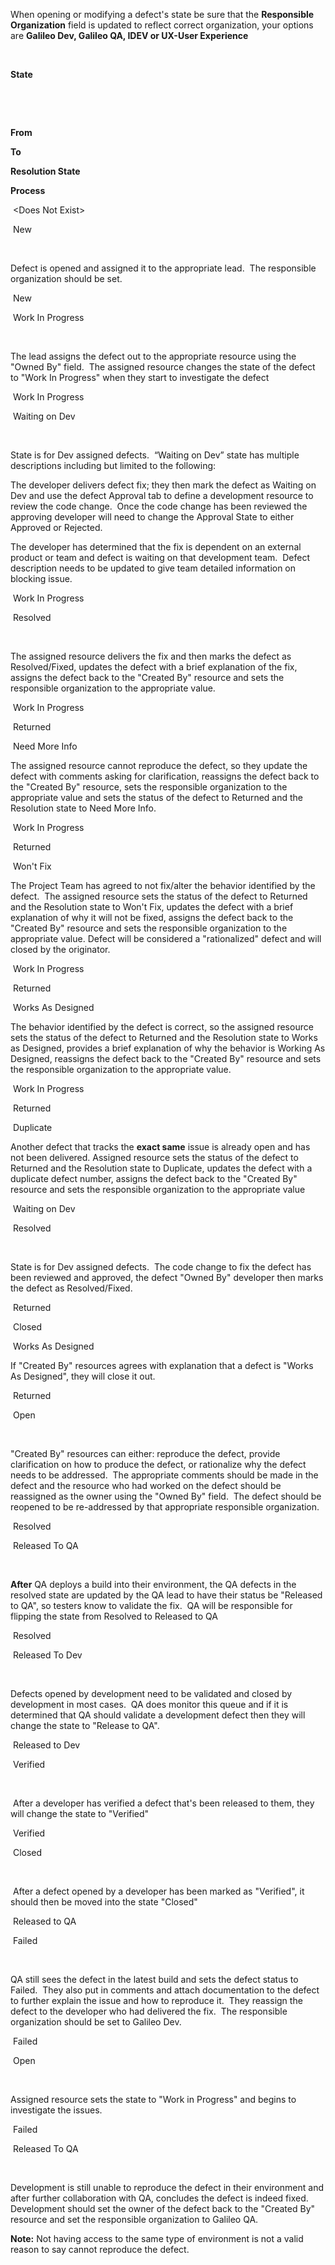 When opening or modifying a defect's state be sure that the **Responsible Organization** field is updated to reflect correct organization, your options are **Galileo Dev, Galileo QA, IDEV or UX-User Experience**

 

**State**

 

 

**From**

**To**

**Resolution State**

**Process**

 &lt;Does Not Exist&gt;

 New

 

Defect is opened and assigned it to the appropriate lead.  The responsible organization should be set.

 New

 Work In Progress

 

The lead assigns the defect out to the appropriate resource using the "Owned By" field.  The assigned resource changes the state of the defect to "Work In Progress" when they start to investigate the defect

 Work In Progress

 Waiting on Dev

 

State is for Dev assigned defects.  “Waiting on Dev” state has multiple descriptions including but limited to the following:

The developer delivers defect fix; they then mark the defect as Waiting on Dev and use the defect Approval tab to define a development resource to review the code change.  Once the code change has been reviewed the approving developer will need to change the Approval State to either Approved or Rejected.

The developer has determined that the fix is dependent on an external product or team and defect is waiting on that development team.  Defect description needs to be updated to give team detailed information on blocking issue.

 Work In Progress

 Resolved

 

The assigned resource delivers the fix and then marks the defect as Resolved/Fixed, updates the defect with a brief explanation of the fix, assigns the defect back to the "Created By" resource and sets the responsible organization to the appropriate value.

 Work In Progress

 Returned

 Need More Info

The assigned resource cannot reproduce the defect, so they update the defect with comments asking for clarification, reassigns the defect back to the "Created By" resource, sets the responsible organization to the appropriate value and sets the status of the defect to Returned and the Resolution state to Need More Info.

 Work In Progress

 Returned

 Won't Fix

The Project Team has agreed to not fix/alter the behavior identified by the defect.  The assigned resource sets the status of the defect to Returned and the Resolution state to Won't Fix, updates the defect with a brief explanation of why it will not be fixed, assigns the defect back to the "Created By" resource and sets the responsible organization to the appropriate value. Defect will be considered a "rationalized" defect and will closed by the originator.

 Work In Progress

 Returned

 Works As Designed

The behavior identified by the defect is correct, so the assigned resource sets the status of the defect to Returned and the Resolution state to Works as Designed, provides a brief explanation of why the behavior is Working As Designed, reassigns the defect back to the "Created By" resource and sets the responsible organization to the appropriate value.

 Work In Progress

 Returned

 Duplicate

Another defect that tracks the **exact same** issue is already open and has not been delivered. Assigned resource sets the status of the defect to Returned and the Resolution state to Duplicate, updates the defect with a duplicate defect number, assigns the defect back to the "Created By" resource and sets the responsible organization to the appropriate value

 Waiting on Dev

 Resolved

 

State is for Dev assigned defects.  The code change to fix the defect has been reviewed and approved, the defect "Owned By" developer then marks the defect as Resolved/Fixed.

 Returned

 Closed

 Works As Designed

If "Created By" resources agrees with explanation that a defect is "Works As Designed", they will close it out.

 Returned

 Open

 

"Created By" resources can either: reproduce the defect, provide clarification on how to produce the defect, or rationalize why the defect needs to be addressed.  The appropriate comments should be made in the defect and the resource who had worked on the defect should be reassigned as the owner using the "Owned By" field.  The defect should be reopened to be re-addressed by that appropriate responsible organization.

 Resolved

 Released To QA

 

**After** QA deploys a build into their environment, the QA defects in the resolved state are updated by the QA lead to have their status be "Released to QA", so testers know to validate the fix.  QA will be responsible for flipping the state from Resolved to Released to QA

 Resolved

 Released To Dev

 

Defects opened by development need to be validated and closed by development in most cases.  QA does monitor this queue and if it is determined that QA should validate a development defect then they will change the state to "Release to QA". 

 Released to Dev

 Verified

 

 After a developer has verified a defect that's been released to them, they will change the state to "Verified"

 Verified

 Closed

 

 After a defect opened by a developer has been marked as "Verified", it should then be moved into the state "Closed"

 Released to QA

 Failed

 

QA still sees the defect in the latest build and sets the defect status to Failed.  They also put in comments and attach documentation to the defect to further explain the issue and how to reproduce it.  They reassign the defect to the developer who had delivered the fix.  The responsible organization should be set to Galileo Dev.

 Failed

 Open

 

Assigned resource sets the state to "Work in Progress" and begins to investigate the issues.

 Failed

 Released To QA

 

Development is still unable to reproduce the defect in their environment and after further collaboration with QA, concludes the defect is indeed fixed. Development should set the owner of the defect back to the "Created By" resource and set the responsible organization to Galileo QA.

**Note:** Not having access to the same type of environment is not a valid reason
to say cannot reproduce the defect.
